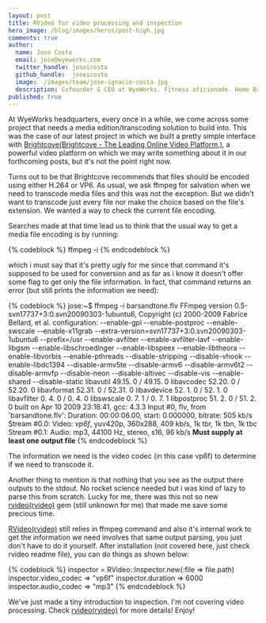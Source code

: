 ```yaml
---
layout: post
title: RVideo for video processing and inspection
hero_image: /blog/images/heros/post-high.jpg
comments: true
author:
  name: José Costa
  email: jose@wyeworks.com
  twitter_handle: joseicosta
  github_handle:  joseicosta
  image:  /images/team/jose-ignacio-costa.jpg
  description: Cofounder & CEO at WyeWorks. Fitness aficionado. Home Barista wannabe.
published: true
---
```

At WyeWorks headquarters, every once in a while, we come across some project that needs a media edition/transcoding solution to build into. This was the case of our latest project in which we built a pretty simple interface with [Brightcove(Brightcove - The Leading Online Video Platform.)](http://www.brightcove.com/), a powerful video platform on which we may write something about it in our forthcoming posts, but it's not the point right now.

<!--more-->

Turns out to be that Brightcove recommends that files should be encoded using either H.264 or VP6. As usual, we ask ffmpeg for salvation when we need to transcode media files and this was not the exception. But we didn't want to transcode just every file nor make the choice based on the file's extension. We wanted a way to check the current file encoding.

Searches made at that time lead us to think that the usual way to get a media file encoding is by running:

{% codeblock %}
  ffmpeg -i <filename>
{% endcodeblock %}

which i must say that it's pretty ugly for me since that command it's supposed to be used for conversion and as far as i know it doesn't offer some flag to get only the file information.
In fact, that command returns an error (but still prints the information we need):

{% codeblock %}
  jose:~$ ffmpeg -i barsandtone.flv 
  FFmpeg version 0.5-svn17737+3:0.svn20090303-1ubuntu6, Copyright (c) 2000-2009 Fabrice Bellard, et al.
    configuration: --enable-gpl --enable-postproc --enable-swscale --enable-x11grab --extra-version=svn17737+3:0.svn20090303-1ubuntu6 --prefix=/usr --enable-avfilter --enable-avfilter-lavf --enable-libgsm --enable-libschroedinger --enable-libspeex --enable-libtheora --enable-libvorbis --enable-pthreads --disable-stripping --disable-vhook --enable-libdc1394 --disable-armv5te --disable-armv6 --disable-armv6t2 --disable-armvfp --disable-neon --disable-altivec --disable-vis --enable-shared --disable-static
    libavutil     49.15. 0 / 49.15. 0
    libavcodec    52.20. 0 / 52.20. 0
    libavformat   52.31. 0 / 52.31. 0
    libavdevice   52. 1. 0 / 52. 1. 0
    libavfilter    0. 4. 0 /  0. 4. 0
    libswscale     0. 7. 1 /  0. 7. 1
    libpostproc   51. 2. 0 / 51. 2. 0
    built on Apr 10 2009 23:18:41, gcc: 4.3.3
  Input #0, flv, from 'barsandtone.flv':
    Duration: 00:00:06.00, start: 0.000000, bitrate: 505 kb/s
      Stream #0.0: Video: *vp6f*, yuv420p, 360x288, 409 kb/s, 1k tbr, 1k tbn, 1k tbc
      Stream #0.1: Audio: mp3, 44100 Hz, stereo, s16, 96 kb/s
    **Must supply at least one output file**
{% endcodeblock %}

The information we need is the video codec (in this case vp6f) to determine if we need to transcode it.

Another thing to mention is that nothing that you see as the output there outputs to the stdout.
No rocket science needed but i was kind of lazy to parse this from scratch. Lucky for me, there was this not so new [rvideo(rvideo)](http://code.google.com/p/rvideo/) gem (still unknown for me) that made me save some precious time.

[RVideo(rvideo)](http://code.google.com/p/rvideo/) still relies in ffmpeg command and also it's internal work to get the information we need involves that same output parsing, you just don't have to do it yourself. 
After installation (not covered here, just check rvideo readme file), you can do things as shown below:

{% codeblock %}
  inspector = RVideo::Inspector.new(:file => file.path)
  inspector.video_codec
  => "vp6f"
  inspector.duration
  => 6000
  inspector.audio_codec
  => "mp3"
{% endcodeblock %}

We've just made a tiny introduction to inspection. I'm not covering video processing. Check [rvideo(rvideo)](http://code.google.com/p/rvideo/) for more details!
Enjoy!

